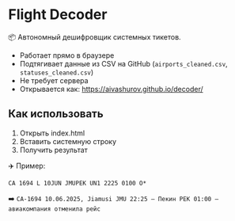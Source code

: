 # Flight Decoder

📦 Автономный дешифровщик системных тикетов.

- Работает прямо в браузере
- Подтягивает данные из CSV на GitHub (`airports_cleaned.csv`, `statuses_cleaned.csv`)
- Не требует сервера
- Открывается как: https://aivashurov.github.io/decoder/

## Как использовать

1. Открыть index.html
2. Вставить системную строку
3. Получить результат

✈️ Пример:
```
CA 1694 L 10JUN JMUPEK UN1 2225 0100 O*
```
➡️ `CA-1694 10.06.2025, Jiamusi JMU 22:25 — Пекин PEK 01:00 — авиакомпания отменила рейс`
